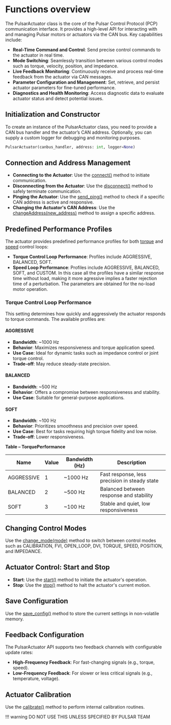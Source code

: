 # Functions overview

The PulsarActuator class is the core of the Pulsar Control Protocol (PCP) communication interface. It provides a high-level API for interacting with and managing Pulsar motors or actuators via the CAN bus. Key capabilities include:

* **Real-Time Command and Control**: Send precise control commands to the actuator in real time.
* **Mode Switching**: Seamlessly transition between various control modes such as torque, velocity, position, and impedance.
* **Live Feedback Monitoring**: Continuously receive and process real-time feedback from the actuator via CAN messages.
* **Parameter Configuration and Management**: Set, retrieve, and persist actuator parameters for fine-tuned performance.
* **Diagnostics and Health Monitoring**: Access diagnostic data to evaluate actuator status and detect potential issues.

## Initialization and Constructor

To create an instance of the PulsarActuator class, you need to provide a CAN bus handler and the actuator’s CAN address. Optionally, you can supply a custom logger for debugging and monitoring purposes.
```py title="Create an instance of the PulsarActuator class"
PulsarActuator(canbus_handler, address: int, logger=None)
```

## Connection and Address Management

* **Connecting to the Actuator**: Use the [connect()](01-pcp-api-functions.md/#connecttimeout10-bool) method to initiate communication.
* **Disconnecting from the Actuator**: Use the [disconnect()](01-pcp-api-functions.md/#disconnect) method to safely terminate communication.
* **Pinging the Actuator**: Use the [send_ping()](01-pcp-api-functions.md/#send_pingtimeout10-bool) method to check if a specific CAN address is active and responsive.
* **Changing the Actuator's CAN Address**: Use the [changeAddress(new_address)](01-pcp-api-functions.md/#changeaddressnew_address) method to assign a specific address.


## Predefined Performance Profiles
The actuator provides predefined performance profiles for both [torque](01-pcp-api-functions.md/#set_torque_performanceperformance-torqueperformance) and [speed](01-pcp-api-functions.md/#set_speed_performanceperformance-speedperformance) control loops:

* **Torque Control Loop Performance**: Profiles include AGGRESSIVE, BALANCED, SOFT.
* **Speed Loop Performance**: Profiles include AGGRESSIVE, BALANCED, SOFT, and CUSTOM. In this case all the profiles have a similar response time without load, making it more agressive implies a faster rejection time of a perturbation. The parameters are obtained for the no-load motor operation.

### Torque Control Loop Performance

This setting determines how quickly and aggressively the actuator responds to torque commands. The available profiles are:

#### AGGRESSIVE
- **Bandwidth**: ~1000 Hz  
- **Behavior**: Maximizes responsiveness and torque application speed.  
- **Use Case**: Ideal for dynamic tasks such as impedance control or joint torque control.  
- **Trade-off**: May reduce steady-state precision.

#### BALANCED
- **Bandwidth**: ~500 Hz  
- **Behavior**: Offers a compromise between responsiveness and stability.  
- **Use Case**: Suitable for general-purpose applications.

#### SOFT
- **Bandwidth**: ~100 Hz  
- **Behavior**: Prioritizes smoothness and precision over speed.  
- **Use Case**: Best for tasks requiring high torque fidelity and low noise.  
- **Trade-off**: Lower responsiveness.

**Table – TorquePerformance**

| Name       | Value | Bandwidth (Hz) | Description                                 |
|------------|-------|----------------|---------------------------------------------|
| AGGRESSIVE | 1     | ~1000 Hz       | Fast response, less precision in steady state |
| BALANCED   | 2     | ~500 Hz        | Balanced between response and stability     |
| SOFT       | 3     | ~100 Hz        | Stable and quiet, low responsiveness        |

## Changing Control Modes
Use the [change_mode(mode)](01-pcp-api-functions.md/#change_modemode-mode) method to switch between control modes such as CALIBRATION, FVI, OPEN_LOOP, DVI, TORQUE, SPEED, POSITION, and IMPEDANCE.

## Actuator Control: Start and Stop
* **Start**: Use the [start()](01-pcp-api-functions.md/#start) method to initiate the actuator's operation.
* **Stop**: Use the [stop()](01-pcp-api-functions.md/#stop) method to halt the actuator's current motion.

## Save Configuration
Use the [save_config()](01-pcp-api-functions.md/#save_config) method to store the current settings in non-volatile memory.

## Feedback Configuration

The PulsarActuator API supports two feedback channels with configurable update rates:
* **High-Frequency Feedback**: For fast-changing signals (e.g., torque, speed).
* **Low-Frequency Feedback**: For slower or less critical signals (e.g., temperature, voltage).

## Actuator Calibration
Use the [calibrate()](01-pcp-api-functions.md/#calibrate) method to perform internal calibration routines.

!!! warning
    DO NOT USE THIS UNLESS SPECIFIED BY PULSAR TEAM

